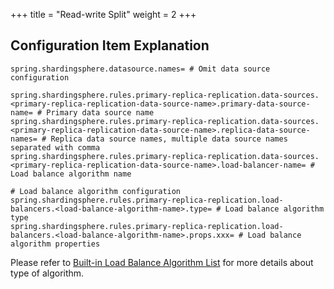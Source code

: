 +++
title = "Read-write Split"
weight = 2
+++

## Configuration Item Explanation

```properties
spring.shardingsphere.datasource.names= # Omit data source configuration

spring.shardingsphere.rules.primary-replica-replication.data-sources.<primary-replica-replication-data-source-name>.primary-data-source-name= # Primary data source name
spring.shardingsphere.rules.primary-replica-replication.data-sources.<primary-replica-replication-data-source-name>.replica-data-source-names= # Replica data source names, multiple data source names separated with comma
spring.shardingsphere.rules.primary-replica-replication.data-sources.<primary-replica-replication-data-source-name>.load-balancer-name= # Load balance algorithm name

# Load balance algorithm configuration
spring.shardingsphere.rules.primary-replica-replication.load-balancers.<load-balance-algorithm-name>.type= # Load balance algorithm type
spring.shardingsphere.rules.primary-replica-replication.load-balancers.<load-balance-algorithm-name>.props.xxx= # Load balance algorithm properties
```

Please refer to [Built-in Load Balance Algorithm List](/en/user-manual/shardingsphere-jdbc/configuration/built-in-algorithm/load-balance) for more details about type of algorithm.
